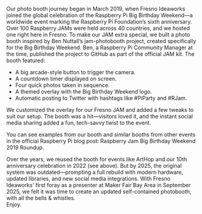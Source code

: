 Our photo booth journey began in March 2019, when Fresno Ideaworks joined the global celebration of the Raspberry Pi Big Birthday Weekend—a worldwide event marking the Raspberry Pi Foundation’s sixth anniversary. Over 100 Raspberry JAMs were held across 40 countries, and we hosted one right here in Fresno.
To make our JAM extra special, we built a photo booth inspired by Ben Nuttall’s jam-photobooth project, created specifically for the Big Birthday Weekend. Ben, a Raspberry Pi Community Manager at the time, published the project to GitHub as part of the official JAM kit.
The booth featured:
- A big arcade-style button to trigger the camera.
- A countdown timer displayed on screen.
- Four quick photos taken in sequence.
- A themed overlay with the Big Birthday Weekend logo.
- Automatic posting to Twitter with hashtags like #PiParty and #RJam.

We customized the overlay for our Fresno JAM and added a few tweaks to suit our setup. The booth was a hit—visitors loved it, and the instant social media sharing added a fun, tech-savvy twist to the event.

You can see examples from our booth and similar booths from other events in the official Raspberry Pi blog post:
Raspberry Jam Big Birthday Weekend 2019 Roundup.

Over the years, we reused the booth for events like ArtHop and our 10th anniversary celebration in 2022 (see above). But by 2025, the original system was outdated—prompting a full rebuild with modern hardware, updated libraries, and new social media integrations.  With Fresno Ideaworks' first foray as a presenter at Maker Fair Bay Area in September 2025, we felt it was time to create an updated self-contained photobooth, with all the bells & whistles.  
Enjoy.

